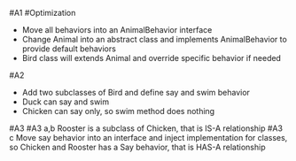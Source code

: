 #A1
#Optimization
* Move all behaviors into an AnimalBehavior interface
* Change Animal into an abstract class and implements AnimalBehavior to provide default behaviors
* Bird class will extends Animal and override specific behavior if needed

#A2
* Add two subclasses of Bird and define say and swim behavior
* Duck can say and swim
* Chicken can say only, so swim method does nothing

#A3
#A3 a,b
Rooster is a subclass of Chicken, that is IS-A relationship
#A3 c
Move say behavior into an interface and inject implementation for classes, so Chicken and Rooster has a Say behavior, that is HAS-A relationship 